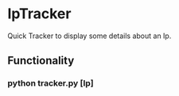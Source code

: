 # IpTracker
Quick Tracker to display some details about an Ip.

## Functionality
### python tracker.py [Ip]
